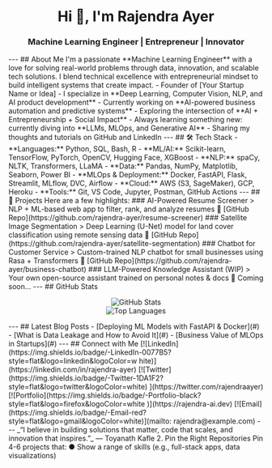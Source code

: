 <h1 align="center">Hi 👋, I'm Rajendra Ayer</h1>
<h3 align="center">Machine Learning Engineer | Entrepreneur | Innovator</h3>
---
##  About Me
I'm a passionate **Machine Learning Engineer** with a love for solving real-world problems
through data, innovation, and scalable tech solutions. I blend technical excellence with
entrepreneurial mindset to build intelligent systems that create impact.
-  Founder of [Your Startup Name or Idea]
-  I specialize in **Deep Learning, Computer Vision, NLP, and AI product development**
-  Currently working on **AI-powered business automation and predictive systems**
-  Exploring the intersection of **AI + Entrepreneurship + Social Impact**
-  Always learning something new: currently diving into **LLMs, MLOps, and Generative AI**
-  Sharing my thoughts and tutorials on GitHub and LinkedIn
---
## 🛠 Tech Stack
- **Languages:** Python, SQL, Bash, R
- **ML/AI:** Scikit-learn, TensorFlow, PyTorch, OpenCV, Hugging Face, XGBoost
- **NLP:** spaCy, NLTK, Transformers, LLaMA
- **Data:** Pandas, NumPy, Matplotlib, Seaborn, Power BI
- **MLOps & Deployment:** Docker, FastAPI, Flask, Streamlit, MLflow, DVC, Airflow
- **Cloud:** AWS (S3, SageMaker), GCP, Heroku
- **Tools:** Git, VS Code, Jupyter, Postman, GitHub Actions
---
## 🚀 Projects
Here are a few highlights:
###  AI-Powered Resume Screener
> NLP + ML-based web app to filter, rank, and analyze resumes
🔗 [GitHub Repo](https://github.com/rajendra-ayer/resume-screener)
###  Satellite Image Segmentation
> Deep Learning (U-Net) model for land cover classification using remote sensing data
🔗 [GitHub Repo](https://github.com/rajendra-ayer/satellite-segmentation)
###  Chatbot for Customer Service
> Custom-trained NLP chatbot for small businesses using Rasa + Transformers
🔗 [GitHub Repo](https://github.com/rajendra-ayer/business-chatbot)
###  LLM-Powered Knowledge Assistant (WIP)
> Your own open-source assistant trained on personal notes & docs
🔗 Coming soon...
---
##  GitHub Stats
<p align="center">
<img
src="https://github-readme-stats.vercel.app/api?username=rajendra-ayer&show_icons=true&them
e=tokyonight" alt="GitHub Stats" />
<br />
<img
src="https://github-readme-stats.vercel.app/api/top-langs/?username=rajendra-ayer&layout=comp
act&theme=tokyonight" alt="Top Languages" />
</p>
---
##  Latest Blog Posts
<!-- BLOG-POST-LIST:START -->
- [Deploying ML Models with FastAPI & Docker](#)
- [What is Data Leakage and How to Avoid It](#)
- [Business Value of MLOps in Startups](#)
<!-- BLOG-POST-LIST:END -->
---
##  Connect with Me
[![LinkedIn](https://img.shields.io/badge/-LinkedIn-0077B5?style=flat&logo=linkedin&logoColor=w
hite)](https://linkedin.com/in/rajendra-ayer)
[![Twitter](https://img.shields.io/badge/-Twitter-1DA1F2?style=flat&logo=twitter&logoColor=white)
](https://twitter.com/rajendraayer)
[![Portfolio](https://img.shields.io/badge/-Portfolio-black?style=flat&logo=firefox&logoColor=white
)](https://rajendra-ai.dev)
[![Email](https://img.shields.io/badge/-Email-red?style=flat&logo=gmail&logoColor=white)](mailto:
rajendra@example.com)
---
_“I believe in building solutions that matter, code that scales, and innovation that inspires.”_
— Toyanath Kafle
2. Pin the Right Repositories
Pin 4-6 projects that:
● Show a range of skills (e.g., full-stack apps, data visualizations)
